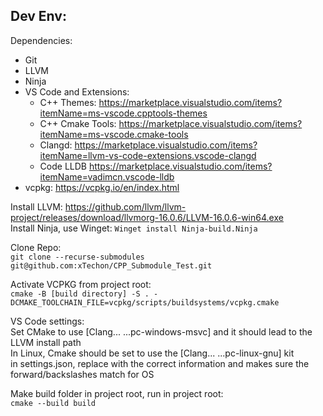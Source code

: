 Dev Env:
---
Dependencies:
- Git
- LLVM
- Ninja
- VS Code and Extensions:
	- C++ Themes: https://marketplace.visualstudio.com/items?itemName=ms-vscode.cpptools-themes
	- C++ Cmake Tools: https://marketplace.visualstudio.com/items?itemName=ms-vscode.cmake-tools
	- Clangd: https://marketplace.visualstudio.com/items?itemName=llvm-vs-code-extensions.vscode-clangd
	- Code LLDB https://marketplace.visualstudio.com/items?itemName=vadimcn.vscode-lldb
- vcpkg: https://vcpkg.io/en/index.html


Install LLVM: https://github.com/llvm/llvm-project/releases/download/llvmorg-16.0.6/LLVM-16.0.6-win64.exe
<br>Install Ninja, use Winget: `Winget install Ninja-build.Ninja`

Clone Repo:
<br>`git clone --recurse-submodules git@github.com:xTechon/CPP_Submodule_Test.git`

Activate VCPKG from project root:
<br>`cmake -B [build directory] -S . -DCMAKE_TOOLCHAIN_FILE=vcpkg/scripts/buildsystems/vcpkg.cmake`

VS Code settings:
<br>Set CMake to use [Clang... ...pc-windows-msvc] and it should lead to the LLVM install path
<br>In Linux, Cmake should be set to use the [Clang... ...pc-linux-gnu] kit
<br>in settings.json, replace <path to repo> with the correct information and makes sure the forward/backslashes match for OS

Make build folder in project root, run in project root:
<br>`cmake --build build`
